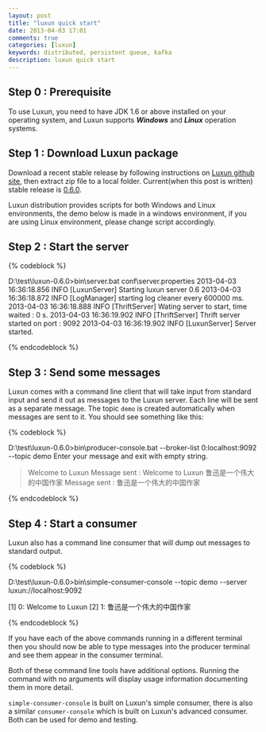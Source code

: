 ```yaml
---
layout: post
title: "luxun quick start"
date: 2013-04-03 17:01
comments: true
categories: [luxun]
keywords: distributed, persistent queue, kafka
description: luxun quick start
---
```


## Step 0 : Prerequisite
To use Luxun, you need to have JDK 1.6 or above installed on your operating system, and Luxun supports ***Windows*** and ***Linux*** operation systems.

## Step 1 : Download Luxun package
Download a recent stable release by following instructions on [Luxun github site](https://github.com/bulldog2011/luxun), then extract zip file to a local folder.  Current(when this post is written) stable release is [0.6.0](https://github.com/bulldog2011/bulldog-repo/raw/master/repo/releases/com/leansoft/luxun/0.6.0/luxun-0.6.0-bin.zip).

Luxun distribution provides scripts for both Windows and Linux environments, the demo below is made in a windows environment, if you are using Linux environment, please change script accordingly.

## Step 2 : Start the server
{% codeblock %}

D:\test\luxun-0.6.0>bin\server.bat conf\server.properties
2013-04-03 16:36:18.856 INFO  [LuxunServer] Starting luxun server 0.6
2013-04-03 16:36:18.872 INFO  [LogManager] starting log cleaner every 600000 ms.
2013-04-03 16:36:18.888 INFO  [ThriftServer] Wating server to start, time waited : 0 s.
2013-04-03 16:36:19.902 INFO  [ThriftServer] Thrift server started on port : 9092
2013-04-03 16:36:19.902 INFO  [LuxunServer] Server started.

{% endcodeblock %}

## Step 3 : Send some messages
Luxun comes with a command line client that will take input from standard input and send it out as messages to the Luxun server. Each line will be sent as a separate message. The topic `demo` is created automatically when messages are sent to it. You should see something like this:

{% codeblock %}

D:\test\luxun-0.6.0>bin\producer-console.bat --broker-list 0:localhost:9092 --topic demo
Enter your message and exit with empty string.
> Welcome to Luxun
Message sent : Welcome to Luxun
> 鲁迅是一个伟大的中国作家
Message sent : 鲁迅是一个伟大的中国作家
>

{% endcodeblock %}

## Step 4 : Start a consumer
Luxun also has a command line consumer that will dump out messages to standard output.

{% codeblock %}
 
D:\test\luxun-0.6.0>bin\simple-consumer-console --topic demo --server luxun://localhost:9092

[1] 0: Welcome to Luxun
[2] 1: 鲁迅是一个伟大的中国作家

{% endcodeblock %}

If you have each of the above commands running in a different terminal then you should now be able to type messages into the producer terminal and see them appear in the consumer terminal.

Both of these command line tools have additional options. Running the command with no arguments will display usage information documenting them in more detail. 

`simple-consumer-console` is built on Luxun's simple consumer, there is also a similar `consumer-console` which is built on Luxun's advanced consumer. Both can be used for demo and testing.
